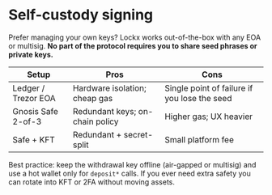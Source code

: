 # Self-custody signing

Prefer managing your own keys?  Lockx works out-of-the-box with any EOA or multisig.  **No part of the protocol requires you to share seed phrases or private keys.**

| Setup | Pros | Cons |
|-------|------|------|
| Ledger / Trezor EOA | Hardware isolation; cheap gas | Single point of failure if you lose the seed |
| Gnosis Safe 2-of-3 | Redundant keys; on-chain policy | Higher gas; UX heavier |
| Safe + KFT | Redundant + secret-split | Small platform fee |

Best practice: keep the withdrawal key offline (air-gapped or multisig) and use a hot wallet only for `deposit*` calls.  If you ever need extra safety you can rotate into KFT or 2FA without moving assets.
